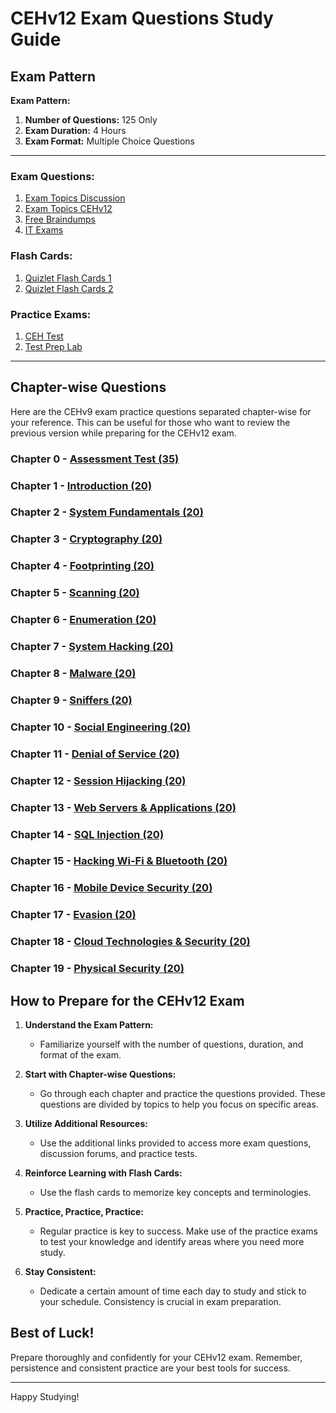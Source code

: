# CEHv12 Exam Questions Study Guide

## Exam Pattern
**Exam Pattern:**
1. **Number of Questions:** 125 Only
2. **Exam Duration:** 4 Hours
3. **Exam Format:** Multiple Choice Questions

---

### Exam Questions:
1. [Exam Topics Discussion](https://www.examtopics.com/discussions/eccouncil/view/25888-exam-312-50v10-topic-1-question-72-discussion/)
2. [Exam Topics CEHv12](https://www.examtopics.com/exams/eccouncil/312-50v12/view/)
3. [Free Braindumps](https://free-braindumps.com/ec-council/free-312-50v11-braindumps.html)
4. [IT Exams](https://www.itexams.com/exam/312-50v12)

### Flash Cards:
1. [Quizlet Flash Cards 1](https://quizlet.com/vn/775757584/cehv12-flash-cards/)
2. [Quizlet Flash Cards 2](https://quizlet.com/781981926/certified-ethical-hacker-ceh-v12-flash-cards/)

### Practice Exams:
1. [CEH Test](https://cehtest.org/in_exam.html)
2. [Test Prep Lab](https://www.testpreplab.com/312-50v12-free-practice-test/)

---

## Chapter-wise Questions

Here are the CEHv9 exam practice questions separated chapter-wise for your reference. This can be useful for those who want to review the previous version while preparing for the CEHv12 exam.

### Chapter 0 - [Assessment Test (35)](http://yeahhub.com/cehv9-practice-exam-questions/chapter0-assessment.php)
### Chapter 1 - [Introduction (20)](http://yeahhub.com/cehv9-practice-exam-questions/chapter1-introduction.php)
### Chapter 2 - [System Fundamentals (20)](http://yeahhub.com/cehv9-practice-exam-questions/chapter2-system-fundamentals.php)
### Chapter 3 - [Cryptography (20)](http://yeahhub.com/cehv9-practice-exam-questions/chapter3-cryptography.php)
### Chapter 4 - [Footprinting (20)](http://yeahhub.com/cehv9-practice-exam-questions/chapter4-footprinting.php)
### Chapter 5 - [Scanning (20)](http://yeahhub.com/cehv9-practice-exam-questions/chapter5-scanning.php)
### Chapter 6 - [Enumeration (20)](http://yeahhub.com/cehv9-practice-exam-questions/chapter6-enumeration.php)
### Chapter 7 - [System Hacking (20)](http://yeahhub.com/cehv9-practice-exam-questions/chapter7-system-hacking.php)
### Chapter 8 - [Malware (20)](http://yeahhub.com/cehv9-practice-exam-questions/chapter8-malware.php)
### Chapter 9 - [Sniffers (20)](http://yeahhub.com/cehv9-practice-exam-questions/chapter9-sniffers.php)
### Chapter 10 - [Social Engineering (20)](http://yeahhub.com/cehv9-practice-exam-questions/chapter10-social-engineering.php)
### Chapter 11 - [Denial of Service (20)](http://yeahhub.com/cehv9-practice-exam-questions/chapter11-denial-of-service.php)
### Chapter 12 - [Session Hijacking (20)](http://yeahhub.com/cehv9-practice-exam-questions/chapter12-session-hijacking.php)
### Chapter 13 - [Web Servers & Applications (20)](http://yeahhub.com/cehv9-practice-exam-questions/chapter13-web-server-applications.php)
### Chapter 14 - [SQL Injection (20)](http://yeahhub.com/cehv9-practice-exam-questions/chapter14-sql-injection.php)
### Chapter 15 - [Hacking Wi-Fi & Bluetooth (20)](http://yeahhub.com/cehv9-practice-exam-questions/chapter15-hacking-wifi-bluetooth.php)
### Chapter 16 - [Mobile Device Security (20)](http://yeahhub.com/cehv9-practice-exam-questions/chapter16-mobile-device-security.php)
### Chapter 17 - [Evasion (20)](http://yeahhub.com/cehv9-practice-exam-questions/chapter17-evasion.php)
### Chapter 18 - [Cloud Technologies & Security (20)](http://yeahhub.com/cehv9-practice-exam-questions/chapter18-cloud-technologies-security.php)
### Chapter 19 - [Physical Security (20)](http://yeahhub.com/cehv9-practice-exam-questions/chapter19-physical-security.php)


## How to Prepare for the CEHv12 Exam

1. **Understand the Exam Pattern:**
   - Familiarize yourself with the number of questions, duration, and format of the exam.

2. **Start with Chapter-wise Questions:**
   - Go through each chapter and practice the questions provided. These questions are divided by topics to help you focus on specific areas.

3. **Utilize Additional Resources:**
   - Use the additional links provided to access more exam questions, discussion forums, and practice tests.

4. **Reinforce Learning with Flash Cards:**
   - Use the flash cards to memorize key concepts and terminologies.

5. **Practice, Practice, Practice:**
   - Regular practice is key to success. Make use of the practice exams to test your knowledge and identify areas where you need more study.

6. **Stay Consistent:**
   - Dedicate a certain amount of time each day to study and stick to your schedule. Consistency is crucial in exam preparation.

## Best of Luck!
Prepare thoroughly and confidently for your CEHv12 exam. Remember, persistence and consistent practice are your best tools for success.

---

Happy Studying!
